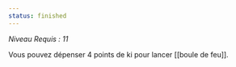```yaml
---
status: finished
---
```

*Niveau Requis : 11*

Vous pouvez dépenser 4 points de ki pour lancer [[boule de feu]].